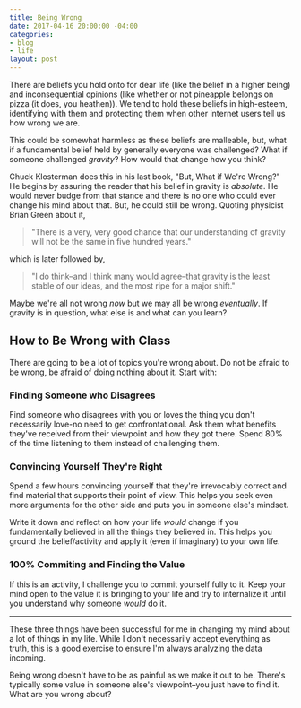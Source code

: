 ```yaml
---
title: Being Wrong
date: 2017-04-16 20:00:00 -04:00
categories:
- blog
- life
layout: post
---
```


There are beliefs you hold onto for dear life (like the belief in a higher being) and inconsequential opinions (like whether or not pineapple belongs on pizza (it does, you heathen)). We tend to hold these beliefs in high-esteem, identifying with them and protecting them when other internet users tell us how wrong we are.

This could be somewhat harmless as these beliefs are malleable, but, what if a fundamental belief held by generally everyone was challenged? What if someone challenged _gravity_? How would that change how you think?

Chuck Klosterman does this in his last book, "But, What if We're Wrong?" He begins by assuring the reader that his belief in gravity is _absolute_. He would never budge from that stance and there is no one who could ever change his mind about that. But, he could still be wrong. Quoting physicist Brian Green about it, 

<blockquote>
    <p>"There is a very, very good chance that our understanding of gravity will not be the same in five hundred years."</p>    
</blockquote>

which is later followed by,

<blockquote>
    <p>"I do think–and I think many would agree–that gravity is the least stable of our ideas, and the most ripe for a major shift."</p>
</blockquote>

Maybe we're all not wrong _now_ but we may all be wrong _eventually_. If gravity is in question, what else is and what can you learn?

## How to Be Wrong with Class

There are going to be a lot of topics you're wrong about. Do not be afraid to be wrong, be afraid of doing nothing about it. Start with:

### Finding Someone who Disagrees

Find someone who disagrees with you or loves the thing you don't necessarily love-no need to get confrontational. Ask them what benefits they've received from their viewpoint and how they got there. Spend 80% of the time listening to them instead of challenging them.

### Convincing Yourself They're Right

Spend a few hours convincing yourself that they're irrevocably correct and find material that supports their point of view. This helps you seek even more arguments for the other side and puts you in someone else's mindset.

Write it down and reflect on how your life _would_ change if you fundamentally believed in all the things they believed in. This helps you ground the belief/activity and apply it (even if imaginary) to your own life.

### 100% Commiting and Finding the Value

If this is an activity, I challenge you to commit yourself fully to it. Keep your mind open to the value it is bringing to your life and try to internalize it until you understand why someone _would_ do it.

<hr class="small">

These three things have been successful for me in changing my mind about a lot of things in my life. While I don't necessarily accept everything as truth, this is a good exercise to ensure I'm always analyzing the data incoming.

Being wrong doesn't have to be as painful as we make it out to be. There's typically some value in someone else's viewpoint–you just have to find it. What are you wrong about?